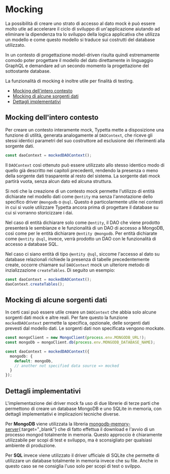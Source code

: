 # Mocking

La possibilità di creare uno strato di accesso al dato mock è può essere molto utle ad accelerare il ciclo di sviluppo di un'applicazione aiutando ad eliminare la dipendenza tra lo sviluppo della logica applicativa che utilizza un modello e come questo modello si traduce sui costrutti del database utilizzato. 

In un contesto di progettazione model-driven risulta quindi estremamente comodo poter progettare il modello del dato direttamente in linguaggio GraphQL e demandare ad un secondo momento la progettazione del sottostante database.

La funzionalità di mocking è inoltre utile per finalità di testing.

  - [Mocking dell'intero contesto](#mocking-dellintero-contesto)
  - [Mocking di alcune sorgenti dati](#mocking-di-alcune-sorgenti-dati)
  - [Dettagli implementativi](#dettagli-implementativi)

## Mocking dell'intero contesto

Per creare un contesto interamente mock, Typetta mette a disposizione una funzione di utilità, generata analogamente al ``DAOContext``, che riceve gli stessi identici parametri del suo costruttore ad esclusione dei riferimenti alla sorgente dati. 

```typescript
const daoContext = mockedDAOContext();
```

Il ``DAOContext`` così ottenuto può essere utilizzato allo stesso identico modo di quello già descritto nei capitoli precedenti, rendendo la presenza o meno della sorgente dati trasparente al resto del sistema. La sorgente dati mock partirà vuota, senza alcun dato ed alcuna struttura.

Si noti che la creazione di un contesto mock permette l'utilizzo di entità dichiarate nel modello dati come ``@entity`` ma senza l'annotazione dello specifico driver ``@mongodb`` o ``@sql``. Questo è particolarmente utile nei contesti in cui si vuole utilizzare Typetta ancora prima di progettare il database su cui si vorranno storicizzare i dai.

Nel caso di entità dichiarare solo come ``@entity``, il DAO che viene prodotto presenterà le sembianze e le funzionalità di un DAO di accesso a MongoDB, così come per le entità dichiarare ``@entity @mongodb``. Per entità dichiarate come ``@entity @sql``, invece, verrà prodotto un DAO con le funzionalità di accesso a database SQL. 

Nel caso ci siano entità di tipo ``@entity @sql``, siccome l'accesso al dato su database relazionali richiede la presenza di tabelle precedentemente create, occorre chiamare sul ``DAOContext`` mock un ulteriore metodo di inzializzazione ``createTables``. Di seguito un esempio:

```typescript
const daoContext = mockedDAOContext();
daoContext.createTables();
```

## Mocking di alcune sorgenti dati

In certi casi può essere utile creare un ``DAOContext`` che abbia solo alcune sorgenti dati mock e altre reali. Per fare questo la funzione ``mockedDAOContext`` permette la specifica, opzionale, delle sorgenti dati prevesti dal modello dati. Le sorgenti dati non specificata vengono mockate.

```typescript
const mongoClient = new MongoClient(process.env.MONGODB_URL!);
const mongoDb = mongoClient.db(process.env.MONGODB_DATABASE_NAME);

const daoContext = mockedDAOContext({
  mongodb: {
    default: mongoDb,
    // another not specified data source => mocked
  }
});
```

## Dettagli implementativi

L'implementazione dei driver mock fa uso di due librerie di terze parti che permettono di creare un database MongoDB e uno SQLite in memoria, con dettagli implementativi e implicazioni tecniche diverse.

Per **MongoDB** viene utilizzata la libreria [mongodb-memory-server](https://github.com/nodkz/mongodb-memory-server){:target="_blank"} che di fatto effettua il download e l'avvio di un processo mongod totalmente in memoria. Questo approccio è chiaramente utilizzabile per scopi di test e sviluppo, ma è sconsigliato per qualsiasi ambiente di produzione.

Per **SQL** invece viene utilizzato il driver ufficiale di SQLite che permette di utilizzare un database totalmente in memoria invece che su file. Anche in questo caso se ne consiglia l'uso solo per scopi di test o svilppo.